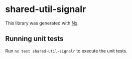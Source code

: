 # shared-util-signalr

This library was generated with [Nx](https://nx.dev).

## Running unit tests

Run `nx test shared-util-signalr` to execute the unit tests.
